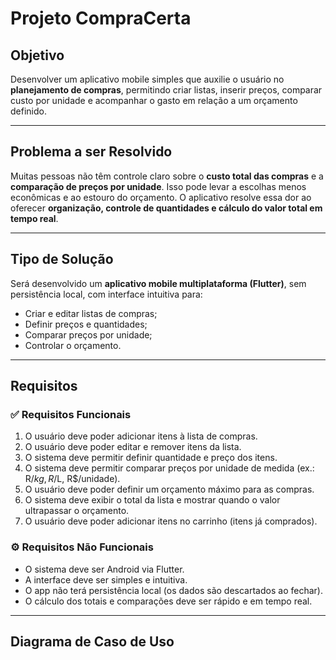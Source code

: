 # Projeto CompraCerta

## Objetivo  
Desenvolver um aplicativo mobile simples que auxilie o usuário no **planejamento de compras**, permitindo criar listas, inserir preços, comparar custo por unidade e acompanhar o gasto em relação a um orçamento definido.  

---

## Problema a ser Resolvido  
Muitas pessoas não têm controle claro sobre o **custo total das compras** e a **comparação de preços por unidade**. Isso pode levar a escolhas menos econômicas e ao estouro do orçamento. O aplicativo resolve essa dor ao oferecer **organização, controle de quantidades e cálculo do valor total em tempo real**.  

---

## Tipo de Solução  
Será desenvolvido um **aplicativo mobile multiplataforma (Flutter)**, sem persistência local, com interface intuitiva para:  
- Criar e editar listas de compras;  
- Definir preços e quantidades;  
- Comparar preços por unidade;  
- Controlar o orçamento.  

---

## Requisitos  

### ✅ Requisitos Funcionais  
1. O usuário deve poder adicionar itens à lista de compras.  
2. O usuário deve poder editar e remover itens da lista.  
3. O sistema deve permitir definir quantidade e preço dos itens.  
4. O sistema deve permitir comparar preços por unidade de medida (ex.: R$/kg, R$/L, R$/unidade).  
5. O usuário deve poder definir um orçamento máximo para as compras.  
6. O sistema deve exibir o total da lista e mostrar quando o valor ultrapassar o orçamento.  
7. O usuário deve poder adicionar itens no carrinho (itens já comprados).  

### ⚙️ Requisitos Não Funcionais  
- O sistema deve ser Android via Flutter.  
- A interface deve ser simples e intuitiva.  
- O app não terá persistência local (os dados são descartados ao fechar).  
- O cálculo dos totais e comparações deve ser rápido e em tempo real.  

---

## Diagrama de Caso de Uso  


